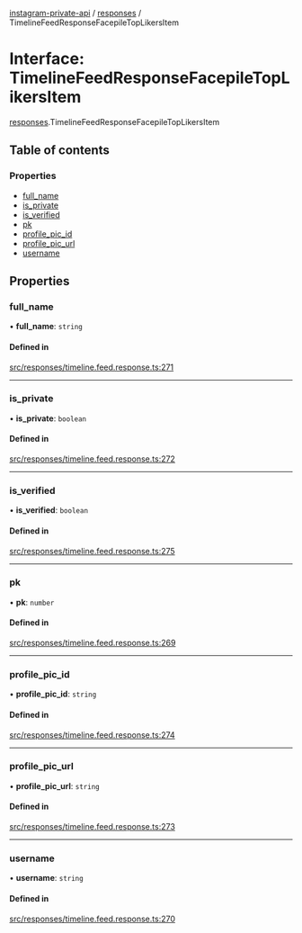 [instagram-private-api](../../README.md) / [responses](../../modules/responses.md) / TimelineFeedResponseFacepileTopLikersItem

# Interface: TimelineFeedResponseFacepileTopLikersItem

[responses](../../modules/responses.md).TimelineFeedResponseFacepileTopLikersItem

## Table of contents

### Properties

- [full\_name](TimelineFeedResponseFacepileTopLikersItem.md#full_name)
- [is\_private](TimelineFeedResponseFacepileTopLikersItem.md#is_private)
- [is\_verified](TimelineFeedResponseFacepileTopLikersItem.md#is_verified)
- [pk](TimelineFeedResponseFacepileTopLikersItem.md#pk)
- [profile\_pic\_id](TimelineFeedResponseFacepileTopLikersItem.md#profile_pic_id)
- [profile\_pic\_url](TimelineFeedResponseFacepileTopLikersItem.md#profile_pic_url)
- [username](TimelineFeedResponseFacepileTopLikersItem.md#username)

## Properties

### full\_name

• **full\_name**: `string`

#### Defined in

[src/responses/timeline.feed.response.ts:271](https://github.com/Nerixyz/instagram-private-api/blob/4971f34/src/responses/timeline.feed.response.ts#L271)

___

### is\_private

• **is\_private**: `boolean`

#### Defined in

[src/responses/timeline.feed.response.ts:272](https://github.com/Nerixyz/instagram-private-api/blob/4971f34/src/responses/timeline.feed.response.ts#L272)

___

### is\_verified

• **is\_verified**: `boolean`

#### Defined in

[src/responses/timeline.feed.response.ts:275](https://github.com/Nerixyz/instagram-private-api/blob/4971f34/src/responses/timeline.feed.response.ts#L275)

___

### pk

• **pk**: `number`

#### Defined in

[src/responses/timeline.feed.response.ts:269](https://github.com/Nerixyz/instagram-private-api/blob/4971f34/src/responses/timeline.feed.response.ts#L269)

___

### profile\_pic\_id

• **profile\_pic\_id**: `string`

#### Defined in

[src/responses/timeline.feed.response.ts:274](https://github.com/Nerixyz/instagram-private-api/blob/4971f34/src/responses/timeline.feed.response.ts#L274)

___

### profile\_pic\_url

• **profile\_pic\_url**: `string`

#### Defined in

[src/responses/timeline.feed.response.ts:273](https://github.com/Nerixyz/instagram-private-api/blob/4971f34/src/responses/timeline.feed.response.ts#L273)

___

### username

• **username**: `string`

#### Defined in

[src/responses/timeline.feed.response.ts:270](https://github.com/Nerixyz/instagram-private-api/blob/4971f34/src/responses/timeline.feed.response.ts#L270)
